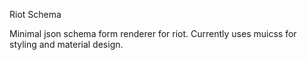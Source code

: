 Riot Schema

Minimal json schema form renderer for riot.
Currently uses muicss for styling and material design.
